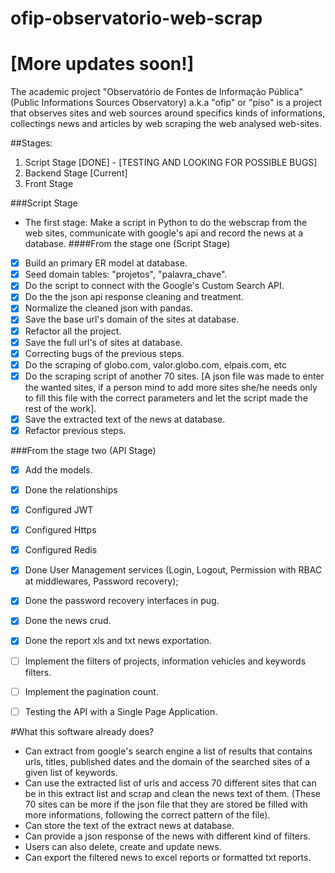 # ofip-observatorio-web-scrap
# [More updates soon!]
The academic project "Observatório de Fontes de Informação Pública"(Public Informations Sources Observatory) a.k.a "ofip" or "piso" is a project
that observes sites and web sources around specifics kinds of informations, collectings news and articles by web scraping the web analysed web-sites.

##Stages:
1. Script Stage [DONE] - [TESTING AND LOOKING FOR POSSIBLE BUGS]
2. Backend Stage [Current]
3. Front Stage

###Script Stage
 - The first stage: Make a script in Python to do the webscrap from the web sites, communicate with google's api and record the news at 
   a database.
 ####From the stage one (Script Stage)
 - [X] Build an primary ER model at database.
 - [X] Seed domain tables: "projetos", "palavra_chave".
 - [X] Do the script to connect with the Google's Custom Search API.
 - [X] Do the the json api response cleaning and treatment.
 - [X] Normalize the cleaned json with pandas.
 - [X] Save the base url's domain of the sites at database.
 - [X] Refactor all the project.
 - [X] Save the full url's of sites at database.
 - [X] Correcting bugs of the previous steps.
 - [X] Do the scraping of globo.com, valor.globo.com, elpais.com, etc
 - [X] Do the scraping script of another 70 sites. [A json file was made to enter the wanted sites, if a person mind to add more sites she/he needs only to fill this file with the correct parameters and let the script made the rest of the work].
 - [X] Save the extracted text of the news at database.
 - [X] Refactor previous steps.
 
 ###From the stage two (API Stage)
 - [X] Add the models.
 - [X] Done the relationships
 - [X] Configured JWT 
 - [X] Configured Https
 - [X] Configured Redis
 - [X] Done User Management services (Login, Logout, Permission with RBAC at middlewares, Password recovery);
 - [X] Done the password recovery interfaces in pug.
 - [X] Done the news crud.
 - [X] Done the report xls and txt news exportation.
 - [ ] Implement the filters of projects, information vehicles and keywords filters.
 - [ ] Implement the pagination count.
 - [ ] Testing the API with a Single Page Application.



#What this software already does?
- Can extract from google's search engine a list of results that contains urls, titles, published dates and the domain of the searched sites of a given list of keywords.
- Can use the extracted list of urls and access 70 different sites that can be in this extract list and scrap and clean the news text of them. (These 70 sites can be more if the json file that they are stored be filled with more informations, following the correct pattern of the file).
- Can store the text of the extract news at database.
- Can provide a json response of the news with different kind of filters.
- Users can also delete, create and update news.
- Can export the filtered news to excel reports or formatted txt reports.
